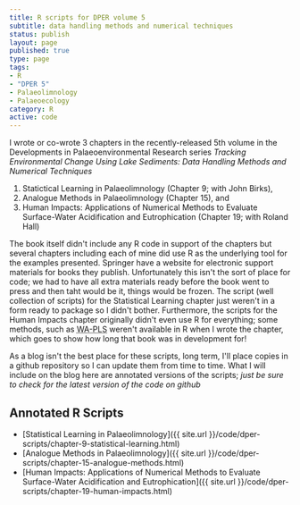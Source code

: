 ```yaml
---
title: R scripts for DPER volume 5
subtitle: data handling methods and numerical techniques
status: publish
layout: page
published: true
type: page
tags:
- R
- "DPER 5"
- Palaeolimnology
- Palaeoecology
category: R
active: code
---
```


I wrote or co-wrote 3 chapters in the recently-released 5th volume in the Developments in Palaeoenvironmental Research series *Tracking Environmental Change Using Lake Sediments: Data Handling Methods and Numerical Techniques*

 1. Statictical Learning in Palaeolimnology (Chapter 9; with John Birks),
 2. Analogue Methods in Palaeolimnology (Chapter 15), and
 3. Human Impacts: Applications of Numerical Methods to Evaluate Surface-Water Acidification and Eutrophication (Chapter 19; with Roland Hall)

The book itself didn't include any R code in support of the chapters but several chapters including each of mine did use R as the underlying tool for the examples presented. Springer have a website for electronic support materials for books they publish. Unfortunately this isn't the sort of place for code; we had to have all extra materials ready before the book went to press and then taht would be it, things would be frozen. The script (well collection of scripts) for the Statistical Learning chapter just weren't in a form ready to package so I didn't bother. Furthermore, the scripts for the Human Impacts chapter originally didn't even use R for everything; some methods, such as <acronym title="Weight Averaging Partial Least Squares">WA-PLS</acronym> weren't available in R when I wrote the chapter, which goes to show how long that book was in development for!

As a blog isn't the best place for these scripts, long term, I'll place copies in a github repository so I can update them from time to time. What I will include on the blog here are annotated versions of the scripts; *just be sure to check for the latest version of the code on github*

## Annotated R Scripts

 * [Statistical Learning in Palaeolimnology]({{ site.url }}/code/dper-scripts/chapter-9-statistical-learning.html)
 * [Analogue Methods in Palaeolimnology]({{ site.url }}/code/dper-scripts/chapter-15-analogue-methods.html)
 * [Human Impacts: Applications of Numerical Methods to Evaluate Surface-Water Acidification and Eutrophication]({{ site.url }}/code/dper-scripts/chapter-19-human-impacts.html)
